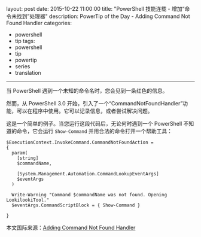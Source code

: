 layout: post
date: 2015-10-22 11:00:00
title: "PowerShell 技能连载 - 增加“命令未找到”处理器"
description: PowerTip of the Day - Adding Command Not Found Handler
categories:
- powershell
- tip
tags:
- powershell
- tip
- powertip
- series
- translation
---
当 PowerShell 遇到一个未知的命令名时，您会见到一条红色的信息。

然而，从 PowerShell 3.0 开始，引入了一个“CommandNotFoundHandler”功能，可以在程序中使用。它可以记录信息，或者尝试解决问题。

这是一个简单的例子。当您运行这段代码后，无论何时遇到一个 PowerShell 不知道的命令，它会运行 `Show-Command` 并用合法的命令打开一个帮助工具：

    $ExecutionContext.InvokeCommand.CommandNotFoundAction =
    {
      param(
        [string]
        $commandName,
    
        [System.Management.Automation.CommandLookupEventArgs]
        $eventArgs
      )
    
      Write-Warning "Command $commandName was not found. Opening LookilookiTool."
      $eventArgs.CommandScriptBlock = { Show-Command }
    
    }

<!--more-->
本文国际来源：[Adding Command Not Found Handler](http://community.idera.com/powershell/powertips/b/tips/posts/adding-command-not-found-handler)
